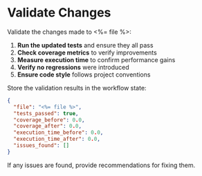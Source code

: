 # Validate Changes

Validate the changes made to <%= file %>:

1. **Run the updated tests** and ensure they all pass
2. **Check coverage metrics** to verify improvements
3. **Measure execution time** to confirm performance gains
4. **Verify no regressions** were introduced
5. **Ensure code style** follows project conventions

Store the validation results in the workflow state:
```json
{
  "file": "<%= file %>",
  "tests_passed": true,
  "coverage_before": 0.0,
  "coverage_after": 0.0,
  "execution_time_before": 0.0,
  "execution_time_after": 0.0,
  "issues_found": []
}
```

If any issues are found, provide recommendations for fixing them.
